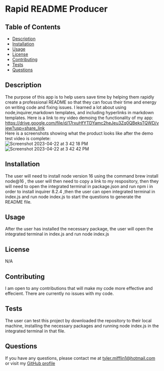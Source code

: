 # Rapid README Producer

## Table of Contents
* [Description](#description)
* [Installation](#installation)
* [Usage](#usage)
* [License](#license)
* [Contributing](#contributing)
* [Tests](#tests)
* [Questions](#questions)
## Description
The purpose of this app is to help users save time by helping them rapidly create a professional README so that they can focus their time and energy   on   writing code and fixing  issues. I learned a lot about using  node,inquirer,markdown templates, and including hyperlinks in markdown templates. Here is a link to my video demoing the functionality of my app: https://drive.google.com/file/d/17rxuHfYTDYamc2heJeu3Zq0QBeksTQWD/view?usp=share_link    
Here is a screenshots showing what the product looks like  after the demo test video is complete:    
![Screenshot 2023-04-22 at 3 42 18 PM](https://user-images.githubusercontent.com/123903709/233808792-a24325ef-c3bd-4a12-9e32-df68165408bb.png)              ![Screenshot 2023-04-22 at 3 42 42 PM](https://user-images.githubusercontent.com/123903709/233808802-337c6de2-a2df-4bb7-86a5-882720aa3ce3.png)

## Installation
The user will need to install node version 16 using the command brew install node@16 , the user will then need to copy a link to my respository, then they will need to open the integrated terminal in package.json  and run npm i  in  order to install inquirer  8.2.4   ,then the user can open integrated terminal in index.js and run node index.js  to start the questions to generate the README file.
## Usage
After the user has installed the necessary package, the user will open the integrated terminal in index.js and run node index.js
## License
N/A
## Contributing
I am open to any contributions that will make my code more effective and effecient. There are currently no issues with my code.
## Tests
The user can test this project by downloaded the repository to their local machine, installing the necessary packages and running node index.js in the integrated terminal in that file.
## Questions
If you have any questions, please contact me at [tyler.mifflin1@hotmail.com](mailto:tyler.mifflin1@hotmail.com) or visit my [GitHub profile](tylermifflin)
